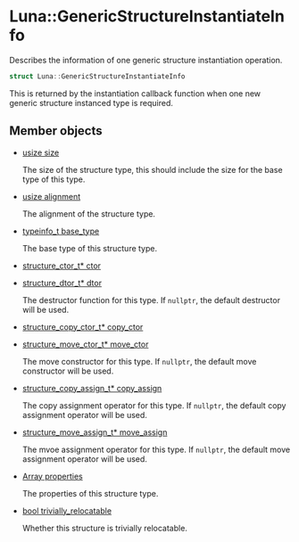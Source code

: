 # Luna::GenericStructureInstantiateInfo
Describes the information of one generic structure instantiation operation. 

```c++
struct Luna::GenericStructureInstantiateInfo
```

This is returned by the instantiation callback function when one new generic structure instanced type is required. 

## Member objects
* [usize size](struct_luna_1_1_generic_structure_instantiate_info_1a59f6400efda18d25d7b3cf3c2e7a3d3d.md)

    The size of the structure type, this should include the size for the base type of this type. 

* [usize alignment](struct_luna_1_1_generic_structure_instantiate_info_1a84c18f6f6874b7f530f0c3ffe156e3fb.md)

    The alignment of the structure type. 

* [typeinfo_t base_type](struct_luna_1_1_generic_structure_instantiate_info_1a04e4a2d458c31f2a64e8669d8568ead9.md)

    The base type of this structure type. 

* [structure_ctor_t* ctor](struct_luna_1_1_generic_structure_instantiate_info_1a8b562d2692e5808232b9a65c240e6103.md)
* [structure_dtor_t* dtor](struct_luna_1_1_generic_structure_instantiate_info_1aa498db50ab9c3d7f9f84c97b8c24ac63.md)

    The destructor function for this type. If `nullptr`, the default destructor will be used. 

* [structure_copy_ctor_t* copy_ctor](struct_luna_1_1_generic_structure_instantiate_info_1abf45ac6225b448e989e041b420830949.md)
* [structure_move_ctor_t* move_ctor](struct_luna_1_1_generic_structure_instantiate_info_1a66e83256edf26122efc9735284bf5573.md)

    The move constructor for this type. If `nullptr`, the default move constructor will be used. 

* [structure_copy_assign_t* copy_assign](struct_luna_1_1_generic_structure_instantiate_info_1a7daacf4ed7ed76c8c18eb17f3ff4b1ed.md)

    The copy assignment operator for this type. If `nullptr`, the default copy assignment operator will be used. 

* [structure_move_assign_t* move_assign](struct_luna_1_1_generic_structure_instantiate_info_1a49a2c551255183998b610cfabb0bc464.md)

    The mvoe assignment operator for this type. If `nullptr`, the default move assignment operator will be used. 

* [Array<StructurePropertyDesc> properties](struct_luna_1_1_generic_structure_instantiate_info_1a9d4b7ec2acd9a6841c13e7ebd0262f23.md)

    The properties of this structure type. 

* [bool trivially_relocatable](struct_luna_1_1_generic_structure_instantiate_info_1a8e5f4fefafed4000ee467f8de565955d.md)

    Whether this structure is trivially relocatable. 


